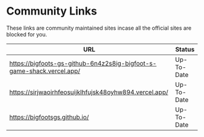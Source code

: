 # Community Links
These links are community maintained sites incase all the official sites are blocked for you.

| URL | Status |
| - | - |
| https://bigfoots-gs-github-6n4z2s8ig-bigfoot-s-game-shack.vercel.app/ | Up-To-Date |
| https://sirjwaoirhfeosuijklhfujsk48oyhw894.vercel.app/ | Up-To-Date |
| https://bigfootsgs.github.io/ | Up-To-Date |
